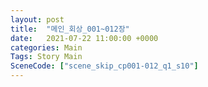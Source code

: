 ```yaml
---
layout: post
title:  "메인_회상_001~012장"
date:   2021-07-22 11:00:00 +0000
categories: Main
Tags: Story Main
SceneCode: ["scene_skip_cp001-012_q1_s10"]
---
```

